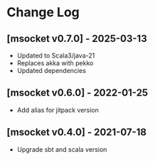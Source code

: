# Change Log

## [msocket v0.7.0] - 2025-03-13
- Updated to Scala3/java-21
- Replaces akka with pekko
- Updated dependencies


## [msocket v0.6.0] - 2022-01-25
- Add alias for jitpack version


## [msocket v0.4.0] - 2021-07-18
- Upgrade sbt and scala version

